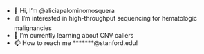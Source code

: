 - 👋 Hi, I’m @aliciapalominomosquera
- 🩸 I’m interested in high-throughput sequencing for hematologic malignancies
- 🧬 I’m currently learning about CNV callers
- 📫 How to reach me *******@stanford.edu!
